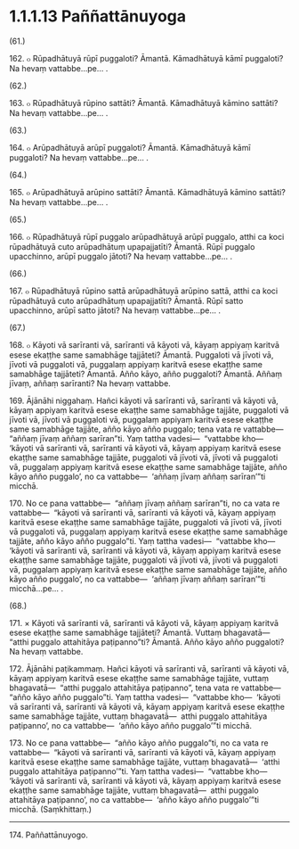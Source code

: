 # 1.1.1.13 Paññattānuyoga

(61.)

162\. ๐ Rūpadhātuyā rūpī puggaloti? Āmantā. Kāmadhātuyā kāmī puggaloti? Na hevaṃ vattabbe…pe… .

(62.)

163\. ๐ Rūpadhātuyā rūpino sattāti? Āmantā. Kāmadhātuyā kāmino sattāti? Na hevaṃ vattabbe…pe… .

(63.)

164\. ๐ Arūpadhātuyā arūpī puggaloti? Āmantā. Kāmadhātuyā kāmī puggaloti? Na hevaṃ vattabbe…pe… .

(64.)

165\. ๐ Arūpadhātuyā arūpino sattāti? Āmantā. Kāmadhātuyā kāmino sattāti? Na hevaṃ vattabbe…pe… .

(65.)

166\. ๐ Rūpadhātuyā rūpī puggalo arūpadhātuyā arūpī puggalo, atthi ca koci rūpadhātuyā cuto arūpadhātuṃ upapajjatīti? Āmantā. Rūpī puggalo upacchinno, arūpī puggalo jātoti? Na hevaṃ vattabbe…pe… .

(66.)

167\. ๐ Rūpadhātuyā rūpino sattā arūpadhātuyā arūpino sattā, atthi ca koci rūpadhātuyā cuto arūpadhātuṃ upapajjatīti? Āmantā. Rūpī satto upacchinno, arūpī satto jātoti? Na hevaṃ vattabbe…pe… .

(67.)

168\. ๐ Kāyoti vā sarīranti vā, sarīranti vā kāyoti vā, kāyaṃ appiyaṃ karitvā esese ekaṭṭhe same samabhāge tajjāteti? Āmantā. Puggaloti vā jīvoti vā, jīvoti vā puggaloti vā, puggalaṃ appiyaṃ karitvā esese ekaṭṭhe same samabhāge tajjāteti? Āmantā. Añño kāyo, añño puggaloti? Āmantā. Aññaṃ jīvaṃ, aññaṃ sarīranti? Na hevaṃ vattabbe.

169\. Ājānāhi niggahaṃ. Hañci kāyoti vā sarīranti vā, sarīranti vā kāyoti vā, kāyaṃ appiyaṃ karitvā esese ekaṭṭhe same samabhāge tajjāte, puggaloti vā jīvoti vā, jīvoti vā puggaloti vā, puggalaṃ appiyaṃ karitvā esese ekaṭṭhe same samabhāge tajjāte, añño kāyo añño puggalo; tena vata re vattabbe—  “aññaṃ jīvaṃ aññaṃ sarīran”ti. Yaṃ tattha vadesi—  “vattabbe kho—  ‘kāyoti vā sarīranti vā, sarīranti vā kāyoti vā, kāyaṃ appiyaṃ karitvā esese ekaṭṭhe same samabhāge tajjāte, puggaloti vā jīvoti vā, jīvoti vā puggaloti vā, puggalaṃ appiyaṃ karitvā esese ekaṭṭhe same samabhāge tajjāte, añño kāyo añño puggalo’, no ca vattabbe—  ‘aññaṃ jīvaṃ aññaṃ sarīran’”ti micchā.

170\. No ce pana vattabbe—  “aññaṃ jīvaṃ aññaṃ sarīran”ti, no ca vata re vattabbe—  “kāyoti vā sarīranti vā, sarīranti vā kāyoti vā, kāyaṃ appiyaṃ karitvā esese ekaṭṭhe same samabhāge tajjāte, puggaloti vā jīvoti vā, jīvoti vā puggaloti vā, puggalaṃ appiyaṃ karitvā esese ekaṭṭhe same samabhāge tajjāte, añño kāyo añño puggalo”ti. Yaṃ tattha vadesi—  “vattabbe kho—  ‘kāyoti vā sarīranti vā, sarīranti vā kāyoti vā, kāyaṃ appiyaṃ karitvā esese ekaṭṭhe same samabhāge tajjāte, puggaloti vā jīvoti vā, jīvoti vā puggaloti vā, puggalaṃ appiyaṃ karitvā esese ekaṭṭhe same samabhāge tajjāte, añño kāyo añño puggalo’, no ca vattabbe—  ‘aññaṃ jīvaṃ aññaṃ sarīran’”ti micchā…pe… .

(68.)

171\. × Kāyoti vā sarīranti vā, sarīranti vā kāyoti vā, kāyaṃ appiyaṃ karitvā esese ekaṭṭhe same samabhāge tajjāteti? Āmantā. Vuttaṃ bhagavatā—  “atthi puggalo attahitāya paṭipanno”ti? Āmantā. Añño kāyo añño puggaloti? Na hevaṃ vattabbe.

172\. Ājānāhi paṭikammaṃ. Hañci kāyoti vā sarīranti vā, sarīranti vā kāyoti vā, kāyaṃ appiyaṃ karitvā esese ekaṭṭhe same samabhāge tajjāte, vuttaṃ bhagavatā—  “atthi puggalo attahitāya paṭipanno”, tena vata re vattabbe—  “añño kāyo añño puggalo”ti. Yaṃ tattha vadesi—  “vattabbe kho—  ‘kāyoti vā sarīranti vā, sarīranti vā kāyoti vā, kāyaṃ appiyaṃ karitvā esese ekaṭṭhe same samabhāge tajjāte, vuttaṃ bhagavatā—  atthi puggalo attahitāya paṭipanno’, no ca vattabbe—  ‘añño kāyo añño puggalo’”ti micchā.

173\. No ce pana vattabbe—  “añño kāyo añño puggalo”ti, no ca vata re vattabbe—  “kāyoti vā sarīranti vā, sarīranti vā kāyoti vā, kāyaṃ appiyaṃ karitvā esese ekaṭṭhe same samabhāge tajjāte, vuttaṃ bhagavatā—  ‘atthi puggalo attahitāya paṭipanno’”ti. Yaṃ tattha vadesi—  “vattabbe kho—  ‘kāyoti vā sarīranti vā, sarīranti vā kāyoti vā, kāyaṃ appiyaṃ karitvā esese ekaṭṭhe same samabhāge tajjāte, vuttaṃ bhagavatā—  atthi puggalo attahitāya paṭipanno’, no ca vattabbe—  ‘añño kāyo añño puggalo’”ti micchā. (Saṃkhittaṃ.)

---

174\. Paññattānuyogo.
